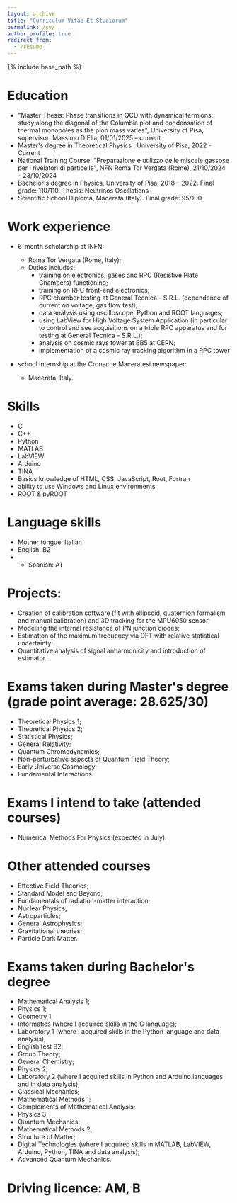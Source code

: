 ```yaml
---
layout: archive
title: "Curriculum Vitae Et Studiorum"
permalink: /cv/
author_profile: true
redirect_from:
  - /resume
---
```


{% include base_path %}

Education
======
*  "Master Thesis: Phase transitions in QCD with dynamical fermions: study along the diagonal of the
 Columbia plot and condensation of thermal monopoles as the pion mass varies", University of Pisa, supervisor: Massimo D'Elia, 01/01/2025 – current
* Master's degree in Theoretical Physics , University of Pisa, 2022 - Current
* National Training Course: "Preparazione e utilizzo delle miscele gassose per i rivelatori di
 particelle", NFN Roma Tor Vergata (Rome), 21/10/2024 – 23/10/2024
* Bachelor's degree in Physics, University of Pisa, 2018 – 2022. Final grade: 110/110. Thesis: Neutrinos Oscillations
* Scientific School Diploma, Macerata (Italy). Final grade: 95/100

Work experience
======
* 6-month scholarship at INFN:
  * Roma Tor Vergata (Rome, Italy);
  * Duties includes:
    * training on electronics, gases and RPC (Resistive Plate Chambers) functioning;
    * training on RPC front-end electronics;
    * RPC chamber testing at General Tecnica - S.R.L. (dependence of current on voltage, gas flow test);
    * data analysis using oscilloscope, Python and ROOT languages;
    * using LabView for High Voltage System Application (in particular to control and see acquisitions on a triple RPC apparatus and for testing at General Tecnica - S.R.L.);
    * analysis on cosmic rays tower at BB5 at CERN;
    * implementation of a cosmic ray tracking algorithm in a RPC tower
      
* school internship at the Cronache Maceratesi newspaper:
  * Macerata, Italy.
  
Skills
======
* C
* C++
* Python
* MATLAB
* LabVIEW
* Arduino
* TINA
* Basics knowledge of HTML, CSS, JavaScript, Root, Fortran
* ability to use Windows and Linux environments
* ROOT & pyROOT

Language skills
======
* Mother tongue: Italian
* English: B2
* * Spanish: A1

Projects:
======
* Creation of calibration software (fit with ellipsoid, quaternion formalism and manual calibration) and 3D tracking for the MPU6050 sensor;
* Modelling the internal resistance of PN junction diodes;
* Estimation of the maximum frequency via DFT with relative statistical uncertainty;
* Quantitative analysis of signal anharmonicity and introduction of estimator.

Exams taken during Master's degree (grade point average: 28.625/30)
======
*  Theoretical Physics 1;
*  Theoretical Physics 2;
*  Statistical Physics;
*  General Relativity;
*  Quantum Chromodynamics;
*  Non-perturbative aspects of Quantum Field Theory;
*  Early Universe Cosmology;
*  Fundamental Interactions.

Exams I intend to take (attended courses)
======
*  Numerical Methods For Physics (expected in July).

Other attended courses 
======
*   Effective Field Theories;
*   Standard Model and Beyond;
*   Fundamentals of radiation-matter interaction;
*   Nuclear Physics;
*   Astroparticles;
*   General Astrophysics;
*   Gravitational theories;
*   Particle Dark Matter.

Exams taken during Bachelor's degree
======
*    Mathematical Analysis 1;
*    Physics 1;
*    Geometry 1;
*    Informatics (where I acquired skills in the C language);
*    Laboratory 1 (where I acquired skills in the Python language and data analysis);
*    English test B2;
*    Group Theory;
*    General Chemistry;
*    Physics 2;
*    Laboratory 2 (where I acquired skills in Python and Arduino languages  and in data analysis);
*    Classical Mechanics;
*    Mathematical Methods 1;
*    Complements of Mathematical Analysis;
*    Physics 3;
*    Quantum Mechanics;
*    Mathematical Methods 2;
*    Structure of Matter;
*    Digital Technologies (where I acquired skills in MATLAB, LabVIEW, Arduino, Python, TINA and data analysis);
*    Advanced Quantum Mechanics.

Driving licence: AM, B
======
